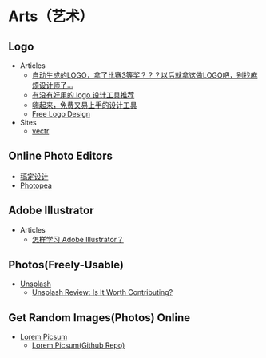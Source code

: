 # Arts（艺术）

## Logo
* Articles
  * [自动生成的LOGO，拿了比赛3等奖？？？以后就拿这做LOGO吧，别找麻烦设计师了…](https://mp.weixin.qq.com/s/SwAxYHxa5cB1XnYyVmfAsQ)
  * [有没有好用的 logo 设计工具推荐](https://www.v2ex.com/t/460757)
  * [嗨起来，免费又易上手的设计工具](https://www.jianshu.com/p/8625075d1b34)
  * [Free Logo Design](https://editor.freelogodesign.org/)
* Sites
  * [vectr](https://vectr.com)

## Online Photo Editors
* [稿定设计](https://ps.gaoding.com/)
* [Photopea](https://www.photopea.com/)

## Adobe Illustrator
* Articles
  * [怎样学习 Adobe Illustrator？](https://www.zhihu.com/question/20518576/answer/156293173)

## Photos(Freely-Usable)
* [Unsplash](https://unsplash.com/)
  * [Unsplash Review: Is It Worth Contributing?](https://www.photographytalk.com/photography-business-tips/9194-unsplash-review-is-it-worth-contributing)

## Get Random Images(Photos) Online
* [Lorem Picsum](https://picsum.photos/)
  * [Lorem Picsum(Github Repo)](https://github.com/DMarby/picsum-photos)
